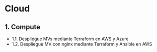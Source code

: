 # Cloud

## 1. Compute

- 1.1. Despliegue MVs mediante Terraform en AWS y Azure
- 1.2. Despliegue MV con nginx mediante Terraform y Ansible en AWS